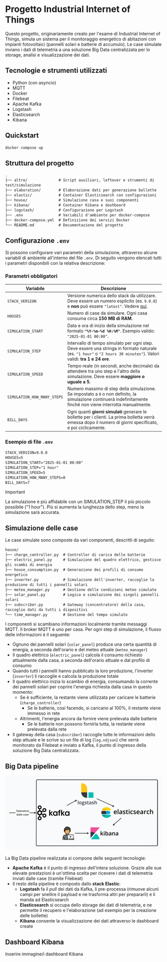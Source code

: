 # Progetto Industrial Internet of Things
Questo progetto, originariamente creato per l'esame di Industrial Internet of Things, simula un sistema per il monitoraggio energetico di abitazioni con impianti fotovoltaici (pannelli solari e batterie di accumulo). Le case simulate inviano i dati di telemetria a una soluzione Big Data centralizzata per lo storage, analisi e visualizzazione dei dati.

## Tecnologie e strumenti utilizzati
- Python (con asyncio)
- MQTT
- Docker
- Filebeat
- Apache Kafka
- Logstash
- Elasticsearch
- Kibana

## Quickstart
```bash
docker compose up
```

## Struttura del progetto
```
.
├── altro/              # Script ausiliari, leftover e strumenti di test/simulazione
├── elaboration/        # Elaborazione dati per generazione bollette
├── elastic/            # Container Elasticsearch con configurazioni
├── house/              # Simulazione casa e suoi componenti
├── kibana/             # Container Kibana e dashboard
├── logstash/           # Configurazione per Logstash
├── .env                # Variabili d'ambiente per docker-compose
├── docker-compose.yml  # Definizione dei servizi Docker
└── README.md           # Documentazione del progetto
```

## Configurazione `.env`
Si possono configurare vari parametri della simulazione, attraverso alcune variabili di ambiente all'interno del file `.env`. Di seguito vengono elencati tutti i parametri disponibili con la relativa descrizione:

### Parametri obbligatori

| Variabile | Descrizione |
|-----------|-------------|
| `STACK_VERSION` | Versione numerica dello stack da utilizzare. Deve essere un numero esplicito (es. `9.0.0`) e **non** può essere `"latest"`. Vedere [qui](https://hub.docker.com/_/elasticsearch). |
| `HOUSES` | Numero di case da simulare. Ogni casa consuma circa **150 MB di RAM**. |
| `SIMULATION_START` | Data e ora di inizio della simulazione nel formato **`"%Y-%m-%d %H:%M"`**. Esempio valido: `"2025-01-01 00:00"`. |
| `SIMULATION_STEP` | Intervallo di tempo simulato per ogni step. Deve essere una stringa in formato naturale (es. `"1 hour"` o `"2 hours 30 minutes"`). Valori validi: **tra 1 e 24 ore**. |
| `SIMULATION_SPEED` | Tempo reale (in secondi, anche decimale) da attendere tra uno step e l'altro della simulazione. Deve essere **maggiore o uguale a 5**. |
| `SIMULATION_HOW_MANY_STEPS` | Numero massimo di step della simulazione. Se impostato a `0` o non definito, la simulazione continuerà indefinitamente finché non viene interrotta manualmente. |
| `BILL_DAYS` | Ogni quanti **giorni simulati** generare le bollette per i clienti. La prima bolletta verrà emessa dopo il numero di giorni specificato, e poi ciclicamente. |

### Esempio di file `.env`

```env
STACK_VERSION=9.0.0
HOUSES=5
SIMULATION_START="2025-01-01 00:00"
SIMULATION_STEP="1 hour"
SIMULATION_SPEED=5
SIMULATION_HOW_MANY_STEPS=0
BILL_DAYS=7
```
> [!IMPORTANT]  
> La simulazione è più affidabile con un SIMULATION_STEP il più piccolo possibile ("1 hour"). Più si aumenta la lunghezza dello step, meno la simulazione sarà accurata.


## Simulazione delle case
Le case simulate sono composte da vari componenti, descritti di seguito:
```
house/
├── charge_controller.py  # Controller di carica delle batterie
├── electric_panel.py     # Simulazione del quadro elettrico, gestisce gli scambi di energia
├── house_consumption.py  # Generazione dei profili di consumo energetico
├── inverter.py           # Simulazione dell'inverter, raccoglie la produzione di tutti i pannelli solari
├── meteo_manager.py      # Gestione delle condizioni meteo simulate
├── solar_panel.py        # Logica e simulazione dei singoli pannelli solari
├── subscriber.py         # Gateway (concentratore) della casa, raccoglie dati da tutti i dispositivi
└── time_manager.py       # Gestione del tempo simulato
```

I componenti si scambiano informazioni localmente tramite messaggi MQTT. Il broker MQTT è uno per casa.
Per ogni step di simulazione, il flusso delle informazioni è il seguente:
- Ognuno dei pannelli solari (`solar_panel`) produce una certa quantità di energia, a seconda dell'orario e del meteo attuale (`meteo_manager`)
- Il quadro elettrico (`electric_panel`) calcola il consumo richiesto attualmente dalla casa, a seconda dell'orario attuale e dal profilo di consumo
- Quando tutti i pannelli hanno pubblicato la loro produzione, l'inverter (`inverter`) li raccoglie e calcola la produzione totale
- Il quadro elettrico inizia lo scambio di energia, consumando la corrente dei pannelli solari per coprire l'energia richiesta dalla casa in questo momento:
    - Se è sufficiente, la restante viene utilizzata per caricare le batterie (`charge_controller`)
        - Se le batterie, così facendo, si caricano al 100%, il restante viene immesso in rete
    - Altrimenti, l'energia ancora da fornire viene prelevata dalle batterie
        - Se le batterie non possono fornirla tutta, la restante viene prelevata dalla rete
- Il gateway della casa (`subscriber`) raccoglie tutte le informazioni dello step attuale e le scrive su un file di log (`log.ndjson`) che verrà monitorato da Filebeat e inviato a Kafka, il punto di ingresso della soluzione Big Data centralizzata.


## Big Data pipeline
![Immagine Big Data pipeline](images/big-data-pipeline.png "Big Data pipeline")

La Big Data pipeline realizzata si compone delle seguenti tecnologie:
- **Apache Kafka** è il punto di ingresso dell'intera soluzione. Grazie alle sue elevate prestazioni è un'ottima scelta per ricevere i dati di telemetria inviati dalle case (tramite Filebeat)
- Il resto della pipeline è composto dallo **stack Elastic**:
    - **Logstash** fa il *pull* dei dati da Kafka, li pre-processa (rimuove alcuni campi per snellire il payload e ne trasforma altri per prepararli) e li manda ad Elasticsearch
    - **Elasticsearch** si occupa dello storage dei dati di telemetria, e ne permette il recupero e l'elaborazione (ad esempio per la creazione delle bollette)
    - **Kibana** consente la visualizzazione dei dati attraverso le dashboard create

## Dashboard Kibana
Inserire immagine/i dashboard Kibana

<!--
> [!NOTE]  
> Highlights information that users should take into account, even when skimming.

> [!TIP]
> Optional information to help a user be more successful.

> [!IMPORTANT]  
> Crucial information necessary for users to succeed.

> [!WARNING]  
> Critical content demanding immediate user attention due to potential risks.

> [!CAUTION]
> Negative potential consequences of an action.
-->
